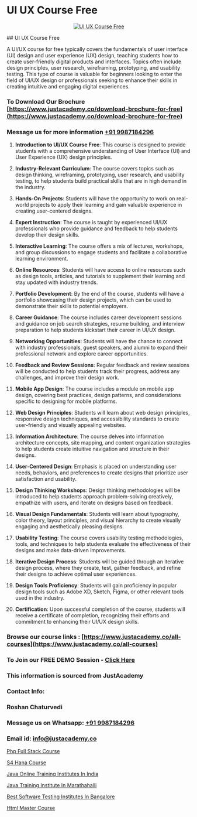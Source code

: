 # UI UX Course Free

<p align="center">
  <a href="https://justacademy.co/all-courses">
    <img src="https://ibb.co/CngWr2j" alt="UI UX Course Free">
  </a>
</p>
## UI UX Course Free

A UI/UX course for free typically covers the fundamentals of user interface (UI) design and user experience (UX) design, teaching students how to create user-friendly digital products and interfaces. Topics often include design principles, user research, wireframing, prototyping, and usability testing. This type of course is valuable for beginners looking to enter the field of UI/UX design or professionals seeking to enhance their skills in creating intuitive and engaging digital experiences.
### To Download Our Brochure [https://www.justacademy.co/download-brochure-for-free](https://www.justacademy.co/download-brochure-for-free)
### Message us for more information [+91 9987184296](https://api.whatsapp.com/send?phone=919987184296)
1) **Introduction to UI/UX Course Free**: This course is designed to provide students with a comprehensive understanding of User Interface (UI) and User Experience (UX) design principles.

2) **Industry-Relevant Curriculum**: The course covers topics such as design thinking, wireframing, prototyping, user research, and usability testing, to help students build practical skills that are in high demand in the industry.

3) **Hands-On Projects**: Students will have the opportunity to work on real-world projects to apply their learning and gain valuable experience in creating user-centered designs.

4) **Expert Instruction**: The course is taught by experienced UI/UX professionals who provide guidance and feedback to help students develop their design skills.

5) **Interactive Learning**: The course offers a mix of lectures, workshops, and group discussions to engage students and facilitate a collaborative learning environment.

6) **Online Resources**: Students will have access to online resources such as design tools, articles, and tutorials to supplement their learning and stay updated with industry trends.

7) **Portfolio Development**: By the end of the course, students will have a portfolio showcasing their design projects, which can be used to demonstrate their skills to potential employers.

8) **Career Guidance**: The course includes career development sessions and guidance on job search strategies, resume building, and interview preparation to help students kickstart their career in UI/UX design.

9) **Networking Opportunities**: Students will have the chance to connect with industry professionals, guest speakers, and alumni to expand their professional network and explore career opportunities.

10) **Feedback and Review Sessions**: Regular feedback and review sessions will be conducted to help students track their progress, address any challenges, and improve their design work.

11) **Mobile App Design**: The course includes a module on mobile app design, covering best practices, design patterns, and considerations specific to designing for mobile platforms.

12) **Web Design Principles**: Students will learn about web design principles, responsive design techniques, and accessibility standards to create user-friendly and visually appealing websites.

13) **Information Architecture**: The course delves into information architecture concepts, site mapping, and content organization strategies to help students create intuitive navigation and structure in their designs.

14) **User-Centered Design**: Emphasis is placed on understanding user needs, behaviors, and preferences to create designs that prioritize user satisfaction and usability.

15) **Design Thinking Workshops**: Design thinking methodologies will be introduced to help students approach problem-solving creatively, empathize with users, and iterate on designs based on feedback.

16) **Visual Design Fundamentals**: Students will learn about typography, color theory, layout principles, and visual hierarchy to create visually engaging and aesthetically pleasing designs.

17) **Usability Testing**: The course covers usability testing methodologies, tools, and techniques to help students evaluate the effectiveness of their designs and make data-driven improvements.

18) **Iterative Design Process**: Students will be guided through an iterative design process, where they create, test, gather feedback, and refine their designs to achieve optimal user experiences.

19) **Design Tools Proficiency**: Students will gain proficiency in popular design tools such as Adobe XD, Sketch, Figma, or other relevant tools used in the industry.

20) **Certification**: Upon successful completion of the course, students will receive a certificate of completion, recognizing their efforts and commitment to enhancing their UI/UX design skills.

### Browse our course links : [https://www.justacademy.co/all-courses](https://www.justacademy.co/all-courses) 
### To Join our FREE DEMO Session - [Click Here](https://www.justacademy.co/register-for-course-demo)


### This information is sourced from JustAcademy
### Contact Info:
### Roshan Chaturvedi
### Message us on Whatsapp: [+91 9987184296](https://api.whatsapp.com/send?phone=919987184296)
### Email id: [info@justacademy.co](mailto:info@justacademy.co)
                
[Php Full Stack Course](https://www.linkedin.com/pulse/php-full-stack-course-justacademy-pune-hz5cc?trackingId=ldbkWiXCycU8wDAoT6ovaw%3D%3D&lipi=urn%3Ali%3Apage%3Ad_flagship3_company_admin%3B29WLpZO4T7eqWsLqmXNgZw%3D%3D)

[S4 Hana Course](https://www.linkedin.com/pulse/s4-hana-course-software-training-mountain-view-u5ouc/)

[Java Online Training Institutes In India](https://medium.com/@abhidnya.1068/java-online-training-institutes-in-india-f0c355702e44)

[Java Training Institute In Marathahalli](https://medium.com/@kamblerajas684/java-training-institute-in-marathahalli-f67c6e152095)

[Best Software Testing Institutes In Bangalore](https://justacademyin.github.io/justacademy/best-software-testing-institutes-in-bangalore)

[Html Master Course](https://justacademyin.github.io/justacademy/html-master-course)

